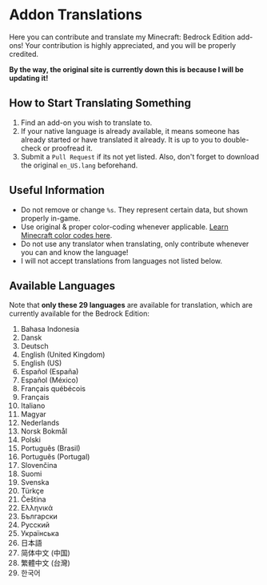 # Addon Translations
Here you can contribute and translate my Minecraft: Bedrock Edition add-ons! 
Your contribution is highly appreciated, and you will be properly credited.

**By the way, the original site is currently down this is because I will be updating it!**

## How to Start Translating Something
1. Find an add-on you wish to translate to.
2. If your native language is already available, it means someone has already started or have translated it already. It is up to you to double-check or proofread it. 
3. Submit a `Pull Request` if its not yet listed. Also, don't forget to download the original `en_US.lang` beforehand.

## Useful Information
- Do not remove or change `%s`. They represent certain data, but shown properly in-game. 
- Use original & proper color-coding whenever applicable. [Learn Minecraft color codes here](https://www.colorschemer.com/minecraft-color-codes/).
- Do not use any translator when translating, only contribute whenever you can and know the language!
- I will not accept translations from languages not listed below.

## Available Languages
Note that **only these 29 languages** are available for translation, which are currently available for the Bedrock Edition:
1. Bahasa Indonesia
2. Dansk
3. Deutsch
4. English (United Kingdom)
5. English (US)
6. Español (España)
7. Español (México)
8. Français québécois
9. Français
10. Italiano
11. Magyar
12. Nederlands
13. Norsk Bokmål
14. Polski
15. Português (Brasil)
16. Português (Portugal)
17. Slovenčina
18. Suomi
19. Svenska
20. Türkçe
21. Čeština
22. Ελληνικά
23. Български
24. Русский
25. Українська
26. 日本語
27. 简体中文 (中国)
28. 繁體中文 (台灣)
29. 한국어
